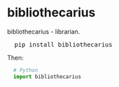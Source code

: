 # bibliothecarius
bibliothecarius - librarian.
<pre>
  pip install bibliothecarius
</pre>
Then:
```Python
  # Python
  import bibliothecarius
```
